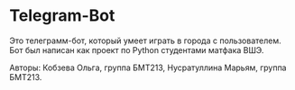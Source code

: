 # Telegram-Bot

Это телеграмм-бот, который умеет играть в города с пользователем. Бот был написан как проект по Python студентами матфака ВШЭ.


Авторы: Кобзева Ольга, группа БМТ213, 
        Нусратуллина Марьям, группа БМТ213.




